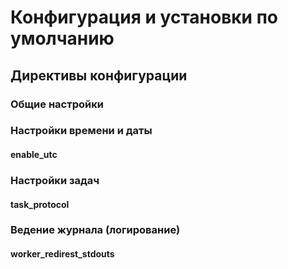 # Конфигурация и установки по умолчанию

## Директивы конфигурации

### Общие настройки

### Настройки времени и даты

#### enable\_utc

### Настройки задач

#### task\_protocol

### Ведение журнала (логирование)

#### worker\_redirest\_stdouts
